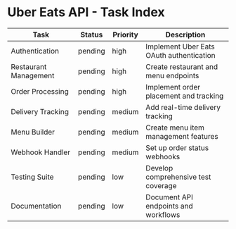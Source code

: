 # Uber Eats API - Task Index

| Task | Status | Priority | Description |
|------|--------|----------|-------------|
| Authentication | pending | high | Implement Uber Eats OAuth authentication |
| Restaurant Management | pending | high | Create restaurant and menu endpoints |
| Order Processing | pending | high | Implement order placement and tracking |
| Delivery Tracking | pending | medium | Add real-time delivery tracking |
| Menu Builder | pending | medium | Create menu item management features |
| Webhook Handler | pending | medium | Set up order status webhooks |
| Testing Suite | pending | low | Develop comprehensive test coverage |
| Documentation | pending | low | Document API endpoints and workflows |